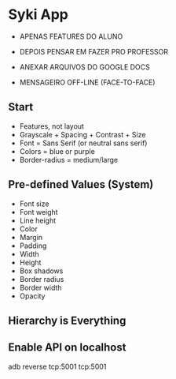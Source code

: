 # Syki App

- APENAS FEATURES DO ALUNO
- DEPOIS PENSAR EM FAZER PRO PROFESSOR
- ANEXAR ARQUIVOS DO GOOGLE DOCS

- MENSAGEIRO OFF-LINE (FACE-TO-FACE)

## Start

- Features, not layout
- Grayscale + Spacing + Contrast + Size
- Font = Sans Serif (or neutral sans serif)
- Colors = blue or purple
- Border-radius = medium/large

## Pre-defined Values (System)

- Font size
- Font weight
- Line height
- Color
- Margin
- Padding
- Width
- Height
- Box shadows
- Border radius
- Border width
- Opacity

## Hierarchy is Everything



## Enable API on localhost

adb reverse tcp:5001 tcp:5001
